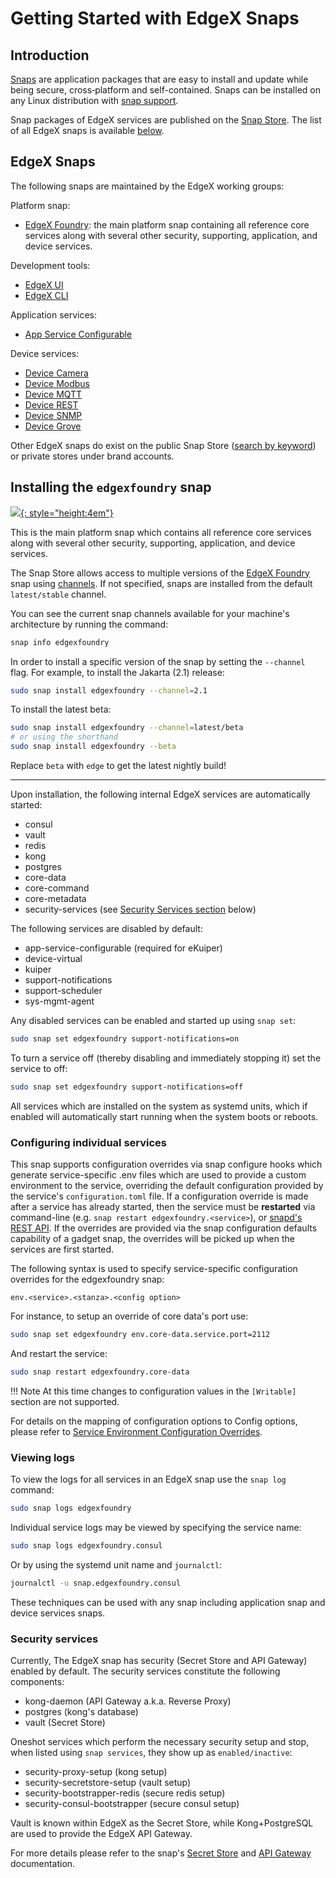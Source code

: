 # Getting Started with EdgeX Snaps

## Introduction

[Snaps](https://snapcraft.io/docs) are application packages that are easy to install and update while being 
secure, cross‐platform and self-contained.
Snaps can be installed on any Linux distribution with [snap support](https://snapcraft.io/docs/installing-snapd).

Snap packages of EdgeX services are published on the [Snap Store](https://snapcraft.io). The list of all EdgeX snaps is available [below](#edgex-snaps).

## EdgeX Snaps
The following snaps are maintained by the EdgeX working groups:

Platform snap:

- [EdgeX Foundry](https://snapcraft.io/edgexfoundry): the main platform snap containing
all reference core services along with several other security, supporting, application, and device services.

Development tools:

- [EdgeX UI](https://snapcraft.io/edgex-ui)
- [EdgeX CLI](https://snapcraft.io/edgex-cli)

Application services:

- [App Service Configurable](https://snapcraft.io/edgex-app-service-configurable)

Device services:

- [Device Camera](https://snapcraft.io/edgex-device-camera)
- [Device Modbus](https://snapcraft.io/edgex-device-modbus)
- [Device MQTT](https://snapcraft.io/edgex-device-mqtt)
- [Device REST](https://snapcraft.io/edgex-device-rest)
- [Device SNMP](https://snapcraft.io/edgex-device-snmp)
- [Device Grove](https://snapcraft.io/edgex-device-grove)

Other EdgeX snaps do exist on the public Snap Store ([search by keyword](https://snapcraft.io/search?q=edgex)) or private stores under brand accounts.

## Installing the `edgexfoundry` snap
[![](https://raw.githubusercontent.com/snapcore/snap-store-badges/master/EN/%5BEN%5D-snap-store-white.svg){: style="height:4em"}](https://snapcraft.io/edgexfoundry)

This is the main platform snap which
contains all reference core services along with several other security, supporting, application, and device services.

The Snap Store allows access to multiple versions of the [EdgeX Foundry](https://snapcraft.io/edgexfoundry) snap using [channels](https://snapcraft.io/docs/channels). If not specified, snaps are installed
from the default `latest/stable` channel. 

You can see the current snap channels available for your machine's architecture by running the command:

```bash
snap info edgexfoundry
```

In order to install a specific version of the snap by setting the `--channel` flag.
For example, to install the Jakarta (2.1) release:

```bash
sudo snap install edgexfoundry --channel=2.1
```

To install the latest beta:
```bash
sudo snap install edgexfoundry --channel=latest/beta
# or using the shorthand
sudo snap install edgexfoundry --beta
```

Replace `beta` with `edge` to get the latest nightly build!

---

Upon installation, the following internal EdgeX services are automatically started:

- consul
- vault
- redis
- kong
- postgres
- core-data
- core-command
- core-metadata
- security-services (see [Security Services section](#security-services) below)

The following services are disabled by default:

- app-service-configurable (required for eKuiper)
- device-virtual
- kuiper
- support-notifications
- support-scheduler
- sys-mgmt-agent

Any disabled services can be enabled and started up using `snap set`:

```bash
sudo snap set edgexfoundry support-notifications=on
```

To turn a service off (thereby disabling and immediately stopping it) set the service to off:

```bash
sudo snap set edgexfoundry support-notifications=off
```

All services which are installed on the system as systemd units, which if enabled will automatically start running when the system boots or reboots.

### Configuring individual services
This snap supports configuration overrides via snap configure hooks which generate service-specific .env files which are used to
provide a custom environment to the service, overriding the default configuration provided by the service's `configuration.toml`
file. If a configuration override is made after a service has already started, then the service must be **restarted** via command-line
(e.g. `snap restart edgexfoundry.<service>`), or [snapd's REST API](https://snapcraft.io/docs/snapd-api). If the overrides are provided via the snap configuration defaults
capability of a gadget snap, the overrides will be picked up when the services are first started.

The following syntax is used to specify service-specific configuration overrides for the edgexfoundry snap:

```
env.<service>.<stanza>.<config option>
```

For instance, to setup an override of core data's port use:

```bash
sudo snap set edgexfoundry env.core-data.service.port=2112
```

And restart the service:

```bash 
sudo snap restart edgexfoundry.core-data
```

!!! Note
    At this time changes to configuration values in the `[Writable]` section are not supported.

For details on the mapping of configuration options to Config options, please refer to [Service Environment Configuration Overrides](https://github.com/edgexfoundry/edgex-go/blob/main/snap/README.md#configuration-overrides). 

### Viewing logs
To view the logs for all services in an EdgeX snap use the `snap log` command:

```bash
sudo snap logs edgexfoundry
```

Individual service logs may be viewed by specifying the service name:

```bash
sudo snap logs edgexfoundry.consul
```

Or by using the systemd unit name and `journalctl`:

```bash
journalctl -u snap.edgexfoundry.consul
```

These techniques can be used with any snap including application snap and device services snaps.

### Security services

Currently, The EdgeX snap has security (Secret Store and API Gateway) enabled by default. The security services constitute the following components:

- kong-daemon (API Gateway a.k.a. Reverse Proxy)
- postgres (kong's database)
- vault (Secret Store)

Oneshot services which perform the necessary security setup and stop, when listed using `snap services`, they show up as `enabled/inactive`:

- security-proxy-setup (kong setup)
- security-secretstore-setup (vault setup)
- security-bootstrapper-redis (secure redis setup)
- security-consul-bootstrapper (secure consul setup)

Vault is known within EdgeX as the Secret Store, while Kong+PostgreSQL are used to provide the EdgeX API Gateway.

For more details please refer to the snap's [Secret Store](https://github.com/edgexfoundry/edgex-go/blob/main/snap/README.md#secret-store) and [API Gateway](https://github.com/edgexfoundry/edgex-go/blob/main/snap/README.md#api-gateway) documentation.
